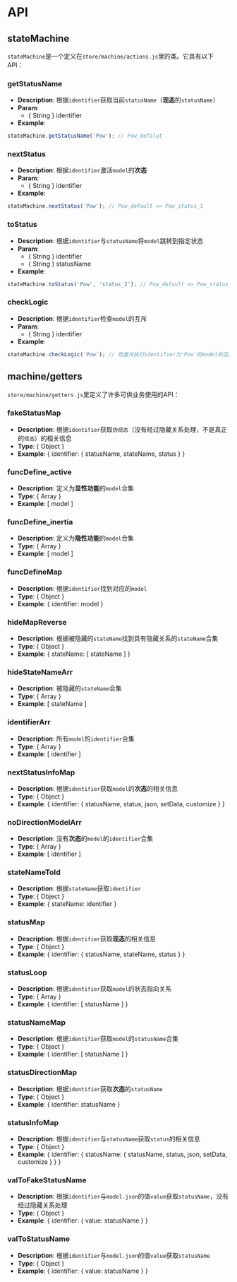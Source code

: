 # API

## stateMachine

`stateMachine`是一个定义在`store/machine/actions.js`里的类。它具有以下API：

### getStatusName

- **Description**: 根据`identifier`获取当前`statusName`（**现态**的`statusName`）
- **Param**:
  - { String } identifier
- **Example**:
  
```js
stateMachine.getStatusName('Pow'); // Pow_defalut
```

### nextStatus

- **Description**: 根据`identifier`激活`model`的**次态**
- **Param**:
  - { String } identifier
- **Example**:
  
```js
stateMachine.nextStatus('Pow'); // Pow_default => Pow_status_1
```

### toStatus

- **Description**: 根据`identifier`与`statusName`将`model`跳转到指定状态
- **Param**:
  - { String } identifier
  - { String } statusName
- **Example**:
  
```js
stateMachine.toStatus('Pow', 'status_2'); // Pow_default => Pow_status_2
```

### checkLogic

- **Description**: 根据`identifier`检查`model`的互斥
- **Param**:
  - { String } identifier
- **Example**:
  
```js
stateMachine.checkLogic('Pow'); // 检查并执行identifier为'Pow'的model的互斥
```

## machine/getters

`store/machine/getters.js`里定义了许多可供业务使用的API：

### fakeStatusMap

- **Description**: 根据`identifier`获取`伪现态`（没有经过隐藏关系处理，不是真正的`现态`）的相关信息
- **Type**: { Object }
- **Example**: { identifier: { statusName, stateName, status } }

### funcDefine_active

- **Description**: 定义为**显性功能**的`model`合集
- **Type**: { Array }
- **Example**: [ model ]

### funcDefine_inertia

- **Description**: 定义为**隐性功能**的`model`合集
- **Type**: { Array }
- **Example**: [ model ]

### funcDefineMap

- **Description**: 根据`identifier`找到对应的`model`
- **Type**: { Object }
- **Example**: { identifier: model }

### hideMapReverse

- **Description**: 根据被隐藏的`stateName`找到具有隐藏关系的`stateName`合集
- **Type**: { Object }
- **Example**: { stateName: [ stateName ] }

### hideStateNameArr

- **Description**: 被隐藏的`stateName`合集
- **Type**: { Array }
- **Example**:  [ stateName ]

### identifierArr

- **Description**: 所有`model`的`identifier`合集
- **Type**: { Array }
- **Example**: [ identifier ]

### nextStatusInfoMap

- **Description**: 根据`identifier`获取`model`的**次态**的相关信息
- **Type**: { Object }
- **Example**: { identifier: { statusName, status, json, setData, customize } }

### noDirectionModelArr

- **Description**: 没有**次态**的`model`的`identifier`合集
- **Type**: { Array }
- **Example**: [ identifier ]

### stateNameToId

- **Description**: 根据`stateName`获取`identifier`
- **Type**: { Object }
- **Example**: { stateName: identifier }

### statusMap

- **Description**: 根据`identifier`获取**现态**的相关信息
- **Type**: { Object }
- **Example**: { identifier: { statusName, stateName, status } }

### statusLoop

- **Description**: 根据`identifier`获取`model`的状态指向关系
- **Type**: { Array }
- **Example**: { identifier: [ statusName ] }

### statusNameMap

- **Description**: 根据`identifier`获取`model`的`statusName`合集
- **Type**: { Object }
- **Example**: { identifier: [ statusName ] }

### statusDirectionMap

- **Description**: 根据`identifier`获取**次态**的`statusName`
- **Type**: { Object }
- **Example**: { identifier: statusName }

### statusInfoMap

- **Description**: 根据`identifier`与`statusName`获取`status`的相关信息
- **Type**: { Object }
- **Example**: { identifier: { statusName: { statusName, status, json, setData, customize } } }

### valToFakeStatusName

- **Description**: 根据`identifier`与`model.json`的值`value`获取`statusName`，没有经过隐藏关系处理
- **Type**: { Object }
- **Example**: { identifier: { value: statusName } }

### valToStatusName

- **Description**: 根据`identifier`与`model.json`的值`value`获取`statusName`
- **Type**: { Object }
- **Example**: { identifier: { value: statusName } }
